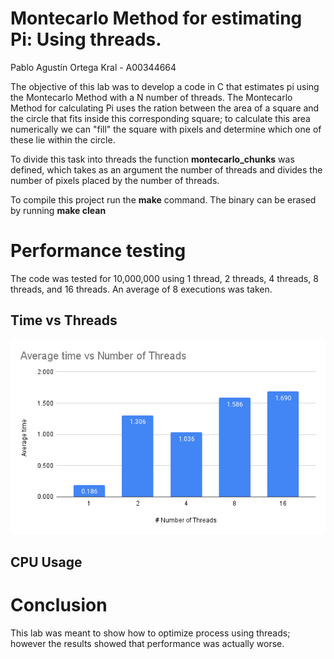 # Montecarlo Method for estimating Pi: Using threads.
Pablo Agustín Ortega Kral - A00344664

The objective of this lab was to develop a code in C that estimates pi using the Montecarlo Method with a N number of threads. The Montecarlo Method for calculating Pi uses the ration between the area of a square and the circle that fits inside this corresponding square; to calculate this area numerically we can "fill" the square with pixels and determine which one of these lie within the circle.

To divide this task into threads the function **montecarlo_chunks** was defined, which takes as an argument the number of threads and divides the number of pixels placed by the number of threads.

To compile this project run the **make** command. The binary can be erased by running **make clean**
# Performance testing
The code was tested for 10,000,000 using 1 thread, 2 threads, 4 threads, 8 threads, and 16 threads. An average of 8 executions was taken.
## Time vs Threads
![Time](figures/Average%20time.png?raw=true "Test1")

## CPU Usage


# Conclusion
This lab was meant to show how to optimize process using threads; however the results showed that performance was actually worse.